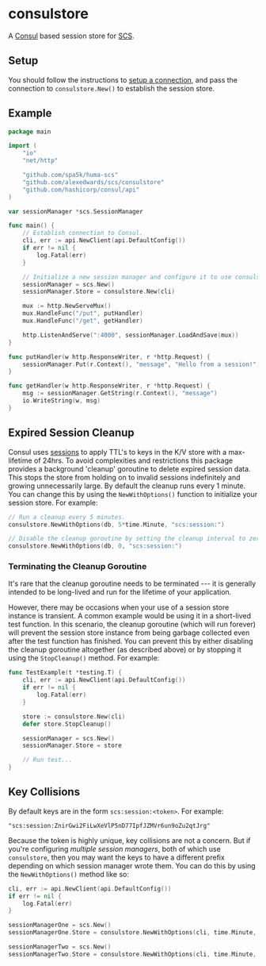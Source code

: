 # consulstore

A [Consul](https://github.com/hashicorp/consul) based session store for [SCS](https://github.com/alexedwards/scs).

## Setup

You should follow the instructions to [setup a connection](https://github.com/hashicorp/consul/tree/main/api#usage), and pass the connection to `consulstore.New()` to establish the session store.

## Example

```go
package main

import (
	"io"
	"net/http"

	"github.com/spa5k/huma-scs"
	"github.com/alexedwards/scs/consulstore"
	"github.com/hashicorp/consul/api"
)

var sessionManager *scs.SessionManager

func main() {
	// Establish connection to Consul.
	cli, err := api.NewClient(api.DefaultConfig())
	if err != nil {
		log.Fatal(err)
	}

	// Initialize a new session manager and configure it to use consulstore as the session store.
	sessionManager = scs.New()
	sessionManager.Store = consulstore.New(cli)

	mux := http.NewServeMux()
	mux.HandleFunc("/put", putHandler)
	mux.HandleFunc("/get", getHandler)

	http.ListenAndServe(":4000", sessionManager.LoadAndSave(mux))
}

func putHandler(w http.ResponseWriter, r *http.Request) {
	sessionManager.Put(r.Context(), "message", "Hello from a session!")
}

func getHandler(w http.ResponseWriter, r *http.Request) {
	msg := sessionManager.GetString(r.Context(), "message")
	io.WriteString(w, msg)
}
```

## Expired Session Cleanup

Consul uses [sessions](https://www.consul.io/api/session#ttl) to apply TTL's to keys in the K/V store with a max-lifetime of 24hrs.
To avoid complexities and restrictions this package provides a background 'cleanup' goroutine to delete expired session data. This stops the store from holding on to invalid sessions indefinitely and growing unnecessarily large. By default the cleanup runs every 1 minute. You can change this by using the `NewWithOptions()` function to initialize your session store. For example:

```go
// Run a cleanup every 5 minutes.
consulstore.NewWithOptions(db, 5*time.Minute, "scs:session:")

// Disable the cleanup goroutine by setting the cleanup interval to zero.
consulstore.NewWithOptions(db, 0, "scs:session:")
```

### Terminating the Cleanup Goroutine

It's rare that the cleanup goroutine needs to be terminated --- it is generally intended to be long-lived and run for the lifetime of your application.

However, there may be occasions when your use of a session store instance is transient. A common example would be using it in a short-lived test function. In this scenario, the cleanup goroutine (which will run forever) will prevent the session store instance from being garbage collected even after the test function has finished. You can prevent this by either disabling the cleanup goroutine altogether (as described above) or by stopping it using the `StopCleanup()` method. For example:

```go
func TestExample(t *testing.T) {
	cli, err := api.NewClient(api.DefaultConfig())
	if err != nil {
		log.Fatal(err)
	}

	store := consulstore.New(cli)
	defer store.StopCleanup()

	sessionManager = scs.New()
	sessionManager.Store = store

	// Run test...
}
```

## Key Collisions

By default keys are in the form `scs:session:<token>`. For example:

```
"scs:session:ZnirGwi2FiLwXeVlP5nD77IpfJZMVr6un9oZu2qtJrg"
```

Because the token is highly unique, key collisions are not a concern. But if you're configuring *multiple session managers*, both of which use `consulstore`, then you may want the keys to have a different prefix depending on which session manager wrote them. You can do this by using the `NewWithOptions()` method like so:

```go
cli, err := api.NewClient(api.DefaultConfig())
if err != nil {
	log.Fatal(err)
}

sessionManagerOne = scs.New()
sessionManagerOne.Store = consulstore.NewWithOptions(cli, time.Minute, "scs:session:1:")

sessionManagerTwo = scs.New()
sessionManagerTwo.Store = consulstore.NewWithOptions(cli, time.Minute, "scs:session:2:")
```
